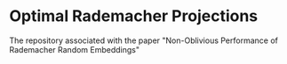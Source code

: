 # Optimal Rademacher Projections
The repository associated with the paper "Non-Oblivious Performance of Rademacher Random Embeddings"
